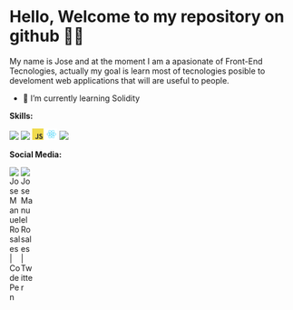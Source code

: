 # Hello, Welcome to my repository on github 👋🙇

My name is Jose and at the moment I am a apasionate of Front-End Tecnologies, actually my goal is learn most of tecnologies posible to develoment web applications that will are useful to people.

-  🌠 I’m currently learning Solidity

**Skills:**  

<code><img height="20" src="https://encrypted-tbn0.gstatic.com/images?q=tbn:ANd9GcRVB4twv74Kv-OlgnOCa8NuMOP2DvpeK3kQcw&usqp=CAU"></code>
<code><img height="20" src="https://lenguajecss.com/assets/logo.svg"></code>
<code><img height="20" src="https://raw.githubusercontent.com/github/explore/80688e429a7d4ef2fca1e82350fe8e3517d3494d/topics/javascript/javascript.png"></code>
<code><img height="20" src="https://raw.githubusercontent.com/github/explore/80688e429a7d4ef2fca1e82350fe8e3517d3494d/topics/react/react.png"></code>
<code><img height="20" src="https://www.returngis.net/wp-content/uploads/2019/06/nextjs-logo.png"></code>

**Social Media:**  

<a href="https://codepen.io/JoseRg09">
  <img align="left" alt="Jose Manuel Rosales | CodePen" width="20px" src="https://cdn.icon-icons.com/icons2/1906/PNG/512/iconfinder-codepen-4550862_121336.png" />
</a>
<a href="https://twitter.com/JoseRosa09">
  <img align="left" alt="Jose Manuel Rosales | Twitter" width="21px" src="https://raw.githubusercontent.com/anuraghazra/anuraghazra/master/assets/twitter.svg" />
</a>


<!---
Josem1801/Josem1801 is a ✨ special ✨ repository because its `README.md` (this file) appears on your GitHub profile.
You can click the Preview link to take a look at your changes.
--->
